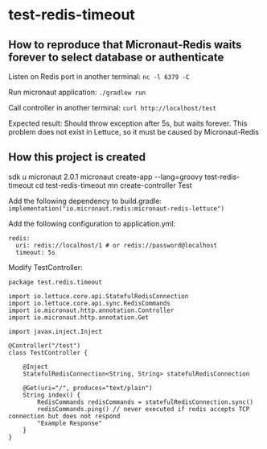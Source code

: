 # test-redis-timeout

## How to reproduce that Micronaut-Redis waits forever to select database or authenticate
Listen on Redis port in another terminal:
`nc -l 6379 -C`

Run micronaut application:
`./gradlew run`

Call controller in another terminal:
`curl http://localhost/test`

Expected result:
Should throw exception after 5s, but waits forever. This problem does not exist in Lettuce, so it must be caused by Micronaut-Redis

## How this project is created
sdk u micronaut 2.0.1
micronaut create-app --lang=groovy test-redis-timeout
cd test-redis-timeout
mn create-controller Test

Add the following dependency to build.gradle:
`implementation("io.micronaut.redis:micronaut-redis-lettuce")`

Add the following configuration to application.yml:
```
redis:
  uri: redis://localhost/1 # or redis://password@localhost
  timeout: 5s
```

Modify TestController:
```
package test.redis.timeout

import io.lettuce.core.api.StatefulRedisConnection
import io.lettuce.core.api.sync.RedisCommands
import io.micronaut.http.annotation.Controller
import io.micronaut.http.annotation.Get

import javax.inject.Inject

@Controller("/test")
class TestController {

    @Inject
    StatefulRedisConnection<String, String> statefulRedisConnection

    @Get(uri="/", produces="text/plain")
    String index() {
        RedisCommands redisCommands = statefulRedisConnection.sync()
        redisCommands.ping() // never executed if redis accepts TCP connection but does not respond
        "Example Response"
    }
}

```

